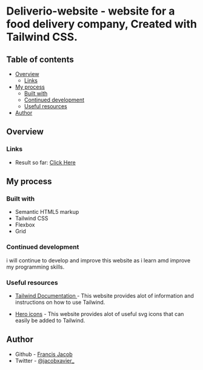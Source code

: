 # Deliverio-website - website for a food delivery company, Created with Tailwind CSS.



## Table of contents

- [Overview](#overview)
  - [Links](#links)
- [My process](#my-process)
  - [Built with](#built-with)
  - [Continued development](#continued-development)
  - [Useful resources](#useful-resources)
- [Author](#author)



## Overview

### Links

- Result so far: [Click Here](https://jacbfrancis.github.io/Deliverio-website)

## My process

### Built with

- Semantic HTML5 markup
- Tailwind CSS
- Flexbox
- Grid


### Continued development

 i will continue to develop and improve this website as i learn amd improve my programming skills.

### Useful resources


- [Tailwind Documentation ](https://tailwindcss.com) - This website provides alot of information and instructions on how to use Tailwind.

- [Hero icons](https://heroicons.com) - This website provides alot of useful svg icons that can easily be added to Tailwind.


## Author

- Github - [ Francis Jacob](https://github.com/Jacbfrancis)
- Twitter - [@jacobxavier_](https://twitter.com/jacobxavier_?t=YdJHQngdQYJVbC7mWspqDg&s=08)


